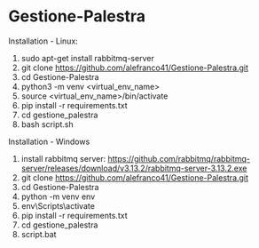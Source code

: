 # Gestione-Palestra
Installation - Linux:

1) sudo apt-get install rabbitmq-server
2) git clone https://github.com/alefranco41/Gestione-Palestra.git
3) cd Gestione-Palestra
4) python3 -m venv <virtual_env_name>
5) source <virtual_env_name>/bin/activate
6) pip install -r requirements.txt
7) cd gestione_palestra
8) bash script.sh


Installation - Windows
1) install rabbitmq server: https://github.com/rabbitmq/rabbitmq-server/releases/download/v3.13.2/rabbitmq-server-3.13.2.exe
2) git clone https://github.com/alefranco41/Gestione-Palestra.git
3) cd Gestione-Palestra
4) python -m venv env
5) env\Scripts\activate
6) pip install -r requirements.txt
7) cd gestione_palestra
8) script.bat

